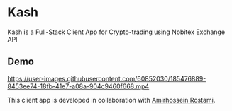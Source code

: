 # Kash
Kash is a Full-Stack Client App for Crypto-trading using Nobitex Exchange API


## Demo
https://user-images.githubusercontent.com/60852030/185476889-8453ee74-18fb-41e7-a08a-904c9460f668.mp4

This client app is developed in collaboration with [Amirhossein Rostami](https://github.com/AHReccese).

